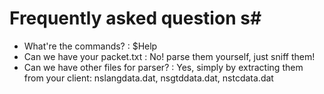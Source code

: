 # Frequently asked question s#
 * What're the commands? : $Help
 * Can we have your packet.txt : No! parse them yourself, just sniff them!
 * Can we have other files for parser? : Yes, simply by extracting them from your client: nslangdata.dat, nsgtddata.dat, nstcdata.dat
